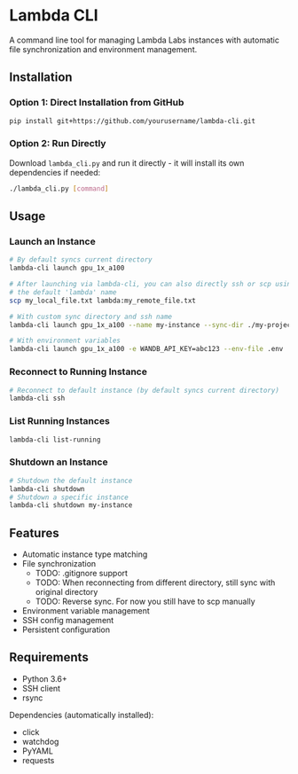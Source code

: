 # Lambda CLI

A command line tool for managing Lambda Labs instances with automatic file synchronization and environment management.

## Installation

### Option 1: Direct Installation from GitHub
```bash
pip install git+https://github.com/yourusername/lambda-cli.git
```

### Option 2: Run Directly
Download `lambda_cli.py` and run it directly - it will install its own dependencies if needed:
```bash
./lambda_cli.py [command]
```

## Usage

### Launch an Instance
```bash
# By default syncs current directory
lambda-cli launch gpu_1x_a100

# After launching via lambda-cli, you can also directly ssh or scp using 
# the default 'lambda' name
scp my_local_file.txt lambda:my_remote_file.txt

# With custom sync directory and ssh name
lambda-cli launch gpu_1x_a100 --name my-instance --sync-dir ./my-project

# With environment variables
lambda-cli launch gpu_1x_a100 -e WANDB_API_KEY=abc123 --env-file .env

```

### Reconnect to Running Instance
```bash
# Reconnect to default instance (by default syncs current directory)
lambda-cli ssh
```

### List Running Instances
```bash
lambda-cli list-running
```

### Shutdown an Instance
```bash
# Shutdown the default instance
lambda-cli shutdown 
# Shutdown a specific instance
lambda-cli shutdown my-instance
```

## Features

- Automatic instance type matching
- File synchronization 
    - TODO: .gitignore support
    - TODO: When reconnecting from different directory,
      still sync with original directory
    - TODO: Reverse sync. For now you still have to scp manually
- Environment variable management
- SSH config management
- Persistent configuration

## Requirements

- Python 3.6+
- SSH client
- rsync

Dependencies (automatically installed):
- click
- watchdog
- PyYAML
- requests
